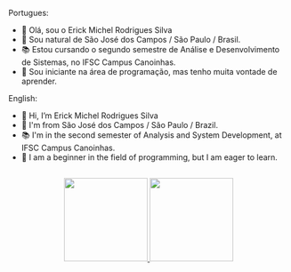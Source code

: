 Portugues:
- 👋 Olá, sou o Erick Michel Rodrigues Silva
- 🏡 Sou natural de São José dos Campos / São Paulo / Brasil.
- 📚 Estou cursando o segundo semestre de Análise e Desenvolvimento de Sistemas, no IFSC Campus Canoinhas.
- 💾 Sou iniciante na área de programação, mas tenho muita vontade de aprender.

English:
- 👋 Hi, I’m Erick Michel Rodrigues Silva
- 🏡 I'm from São José dos Campos / São Paulo / Brazil.
- 📚 I'm in the second semester of Analysis and System Development, at IFSC Campus Canoinhas.
- 💾 I am a beginner in the field of programming, but I am eager to learn.

##
<div align="center">
  <a href="https://github.com/michel172002">
  <img height="150em" src="https://github-readme-stats.vercel.app/api?username=michel172002&show_icons=true&theme=dark&include_all_commits=true&count_private=true"/>
  <img height="150em" src="https://github-readme-stats.vercel.app/api/top-langs/?username=michel172002&layout=compact&langs_count=7&theme=dark"/>
</div>
  
##
  
